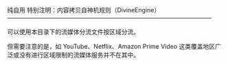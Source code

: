 纯自用
特别注明：内容拷贝自神机规则（DivineEngine）
——————————————————————————————————


可以使用本目录下的流媒体分流文件按区域分流。

但需要注意的是，如 YouTube、Netflix、Amazon Prime Video 这类覆盖地区广泛或没有进行区域限制的流媒体服务并不在其中。
